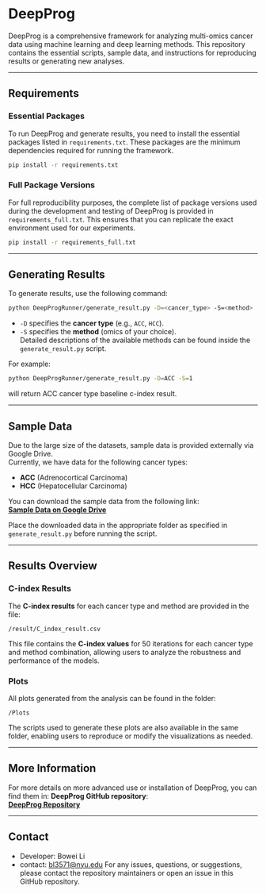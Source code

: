 
# **DeepProg**

DeepProg is a comprehensive framework for analyzing multi-omics cancer data using machine learning and deep learning methods. This repository contains the essential scripts, sample data, and instructions for reproducing results or generating new analyses.

---

## **Requirements**

### **Essential Packages**
To run DeepProg and generate results, you need to install the essential packages listed in `requirements.txt`. These packages are the minimum dependencies required for running the framework.

```bash
pip install -r requirements.txt
```

### **Full Package Versions**
For full reproducibility purposes, the complete list of package versions used during the development and testing of DeepProg is provided in `requirements_full.txt`. This ensures that you can replicate the exact environment used for our experiments.

```bash
pip install -r requirements_full.txt
```

---

## **Generating Results**

To generate results, use the following command:

```bash
python DeepProgRunner/generate_result.py -D=<cancer_type> -S=<method>
```

- `-D` specifies the **cancer type** (e.g., `ACC`, `HCC`).
- `-S` specifies the **method** (omics of your choice).  
  Detailed descriptions of the available methods can be found inside the `generate_result.py` script.

For example:
```bash
python DeepProgRunner/generate_result.py -D=ACC -S=1
```

will return ACC cancer type baseline c-index result.

---

## **Sample Data**

Due to the large size of the datasets, sample data is provided externally via Google Drive.  
Currently, we have data for the following cancer types:
- **ACC** (Adrenocortical Carcinoma)
- **HCC** (Hepatocellular Carcinoma)

You can download the sample data from the following link:  
**[Sample Data on Google Drive](https://drive.google.com/drive/folders/13kZgIBd9ehfOVBJ2hylf41ld0bRJ_8n3?usp=drive_link)**

Place the downloaded data in the appropriate folder as specified in `generate_result.py` before running the script.

---

## **Results Overview**

### **C-index Results**
The **C-index results** for each cancer type and method are provided in the file:

```
/result/C_index_result.csv
```

This file contains the **C-index values** for 50 iterations for each cancer type and method combination, allowing users to analyze the robustness and performance of the models.

### **Plots**
All plots generated from the analysis can be found in the folder:

```
/Plots
```

The scripts used to generate these plots are also available in the same folder, enabling users to reproduce or modify the visualizations as needed.

---

## **More Information**

For more details on more advanced use or installation of DeepProg, you can find them in:  **DeepProg GitHub repository**:  
**[DeepProg Repository](https://github.com/lanagarmire/DeepProg/tree/master)**

---

## **Contact**
* Developer: Bowei Li
* contact: bl3571@nyu.edu
For any issues, questions, or suggestions, please contact the repository maintainers or open an issue in this GitHub repository.
